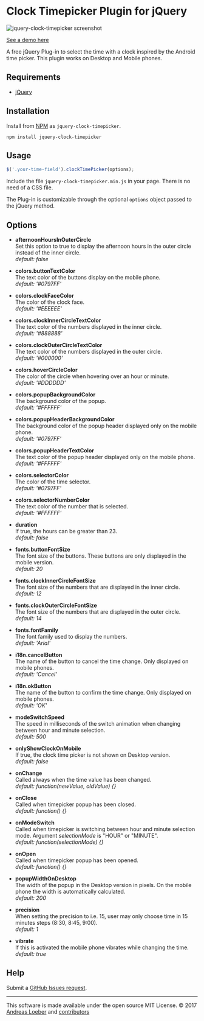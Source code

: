Clock Timepicker Plugin for jQuery
==================================

<img src="http://plugins.slyweb.ch/jquery-clock-timepicker/screenshot.png" alt="jquery-clock-timepicker screenshot" />

[See a demo here](http://plugins.slyweb.ch/jquery-clock-timepicker)

A free jQuery Plug-in to select the time with a clock inspired by the Android time picker. This plugin works on Desktop and Mobile phones.


Requirements
------------
* [jQuery](http://jquery.com/)


Installation
------------

Install from [NPM](http://www.npmjs.com/package/jquery-clock-timepicker) as ```jquery-clock-timepicker```.

```npm install jquery-clock-timepicker```


Usage
-----

```javascript
$('.your-time-field').clockTimePicker(options);
```

Include the file `jquery-clock-timepicker.min.js` in your page. There is no need of a CSS file.

The Plug-in is customizable through the optional ```options``` object passed to the jQuery method.


Options
-------

- **afternoonHoursInOuterCircle**  
Set this option to true to display the afternoon hours in the outer circle instead of the inner circle.  
*default: false*

- **colors.buttonTextColor**  
The text color of the buttons display on the mobile phone.  
*default: '#0797FF'*

- **colors.clockFaceColor**  
The color of the clock face.  
*default: '#EEEEEE'*

- **colors.clockInnerCircleTextColor**  
The text color of the numbers displayed in the inner circle.  
*default: '#888888'*

- **colors.clockOuterCircleTextColor**  
The text color of the numbers displayed in the outer circle.  
*default: '#000000'*

- **colors.hoverCircleColor**  
The color of the circle when hovering over an hour or minute.  
*default: '#DDDDDD'*

- **colors.popupBackgroundColor**  
The background color of the popup.  
*default: '#FFFFFF'*

- **colors.popupHeaderBackgroundColor**  
The background color of the popup header displayed only on the mobile phone.  
*default: '#0797FF'*

- **colors.popupHeaderTextColor**  
The text color of the popup header displayed only on the mobile phone.  
*default: '#FFFFFF'*

- **colors.selectorColor**  
The color of the time selector.  
*default: '#0797FF'*

- **colors.selectorNumberColor**  
The text color of the number that is selected.  
*default: '#FFFFFF'*

- **duration**  
If true, the hours can be greater than 23.  
*default: false*

- **fonts.buttonFontSize**  
The font size of the buttons. These buttons are only displayed in the mobile version.  
*default: 20*

- **fonts.clockInnerCircleFontSize**  
The font size of the numbers that are displayed in the inner circle.  
*default: 12*

- **fonts.clockOuterCircleFontSize**  
The font size of the numbers that are displayed in the outer circle.  
*default: 14*

- **fonts.fontFamily**  
The font family used to display the numbers.  
*default: 'Arial'*

- **i18n.cancelButton**  
The name of the button to cancel the time change. Only displayed on mobile phones.  
*default: 'Cancel'*

- **i18n.okButton**  
The name of the button to confirm the time change. Only displayed on mobile phones.  
*default: 'OK'*

- **modeSwitchSpeed**  
The speed in milliseconds of the switch animation when changing between hour and minute selection.  
*default: 500*

- **onlyShowClockOnMobile**  
If true, the clock time picker is not shown on Desktop version.  
*default: false*

- **onChange**  
Called always when the time value has been changed.  
*default: function(newValue, oldValue) {}*

- **onClose**  
Called when timepicker popup has been closed.  
*default: function() {}*

- **onModeSwitch**  
Called when timepicker is switching between hour and minute selection mode. Argument *selectionMode* is "HOUR" or "MINUTE".  
*default: function(selectionMode) {}*

- **onOpen**  
Called when timepicker popup has been opened.  
*default: function() {}*

- **popupWidthOnDesktop**  
The width of the popup in the Desktop version in pixels. On the mobile phone the width is automatically calculated.  
*default: 200*

- **precision**  
When setting the precision to i.e. 15, user may only choose time in 15 minutes steps (8:30, 8:45, 9:00).  
*default: 1*

- **vibrate**  
If this is activated the mobile phone vibrates while changing the time.  
*default: true*


Help
----

Submit a [GitHub Issues request](https://github.com/loebi-ch/jquery-clock-timepicker/issues/new).


- - -

This software is made available under the open source MIT License. &copy; 2017 [Andreas Loeber](http://github.com/loebi-ch) and [contributors](https://github.com/loebi-ch/jquery-clock-timepicker/graphs/contributors)
